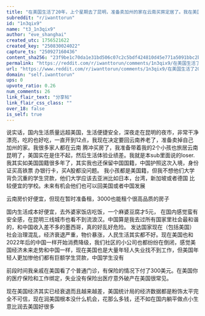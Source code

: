 ```yaml
---
title: "在美国生活了20年，上个星期去了昆明，准备卖加州的家在云南买房定居了。我在美国收入暴跌，也住不起了，回国也是个没办法的办法"
subreddit: "r/iwanttorun"
id: "1n3qix9"
name: "t3_1n3qix9"
author: "eve_shanghai"
created_utc: 1756521622
created_key: "250830024022"
capture_ts: "250927160436"
content_sha256: "23f9be1c70da1e31bd506c07c2c5bdf424810d45e771a5091bbc2bfd6dbeff47"
permalink: "https://reddit.com/r/iwanttorun/comments/1n3qix9/在美国生活了20年上个星期去了昆明准备卖加州的家在云南买房定居了我在美国收入暴跌也住不起了回国也是个/"
url: "https://www.reddit.com/r/iwanttorun/comments/1n3qix9/在美国生活了20年上个星期去了昆明准备卖加州的家在云南买房定居了我在美国收入暴跌也住不起了回国也是个/"
domain: "self.iwanttorun"
ups: 0
upvote_ratio: 0.26
num_comments: 26
link_flair_text: "分享帖"
link_flair_css_class: ""
over_18: false
is_self: true
---
```


说实话，国内生活质量远超美国，生活便捷安全，深夜走在昆明的夜市，非常干净漂亮，吃的也好吃，一直开到12点，我现在决定要回云南养老了，准备卖掉自己加州的家。我很多家人都在云南
腾冲买房了，我准备带着我的2个小孩也旅居云南昆明了，美国实在是住不起，然后生活体验业绩差。我就是本sub里面说的loser.
我其实如美国国籍很多年了，其实我也还保留中国国籍，中国护照这次入境，身份证买高铁票
办银行卡，买A股都没问题。
我小孩都是美国籍，但我不想他们大学背负沉重的学生贷款，他们大学应该去亚洲比如日本，台湾，新加坡或者德国
比较便宜的学校。未来有机会他们也可以回美国或者中国发展

云南房价好便宜，但现在暂时准备租，3000也能租个很高品质的房子

国内生活成本好便宜，去外婆家饭店吃饭，一个麻婆豆腐才5元，
在国内感觉蛮有安全感，在昆明三线城市也看不到流浪汉。中国算是我去过所有国家里社会最和谐的，和中国收入差不多的墨西哥，真的好乱好危险。
发达国家现在（包括美国）社会治理混乱，经济衰退严重，物价暴涨，人民生活其实都不好。现在美国也和2022年后的中国一样开始消费降级，我们社区的小公司也都纷纷在倒闭，感觉美国经济未来走势和中国一样，现在美国也是大量年轻人失业找不到工作，但美国年轻人更加惨他们都有巨额学生贷款，中国学生没有

前段时间我亲戚在美国看了个普通门诊，有保险的情况下付了300美元。在美国你的医疗保险和工作绑定，失业没有保险出医疗意外破产在美国很常见。

现在美国经济其实已经衰退而且越来越差，美国统计局的经济数据都是粉饰太平完全不可信，现在润美国根本没什么机会，花那么多钱，还不如在国内躺平做点小生意比润去美国好很多
